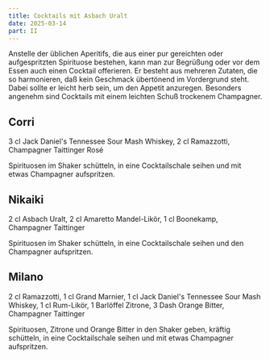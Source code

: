 ```yaml
---
title: Cocktails mit Asbach Uralt
date: 2025-03-14
part: II
---
```


Anstelle der üblichen Aperitifs, die aus einer pur gereichten oder aufgespritzten Spirituose bestehen, kann man zur Begrüßung oder vor dem Essen auch einen Cocktail offerieren. Er besteht aus mehreren Zutaten, die so harmonieren, daß kein Geschmack übertönend im Vordergrund steht. Dabei sollte er leicht herb sein, um den Appetit anzuregen. Besonders angenehm sind Cocktails mit einem leichten Schuß trockenem Champagner.

## Corri

3 cl Jack Daniel's Tennessee Sour Mash Whiskey, 2 cl Ramazzotti, Champagner Taittinger Rosé

Spirituosen im Shaker schütteln, in eine Cocktailschale seihen und mit etwas Champagner aufspritzen.

## Nikaiki

2 cl Asbach Uralt,
2 cl Amaretto Mandel-Likör, 1 cl Boonekamp, Champagner Taittinger

Spirituosen im Shaker schütteln, in eine Cocktailschale seihen und den Champagner aufspritzen.

## Milano

2 cl Ramazzotti, 1 cl Grand Marnier, 1 cl Jack Daniel's Tennessee
Sour Mash Whiskey, 1 cl Rum-Likör, 1 Barlöffel Zitrone,
3 Dash Orange Bitter, Champagner Taittinger

Spirituosen, Zitrone und Orange Bitter in den Shaker geben, kräftig schütteln, in eine Cocktailschale seihen und mit etwas Champagner aufspritzen.
